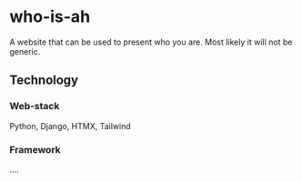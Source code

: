 # who-is-ah

A website that can be used to present who you are. Most likely it will not be generic.

## Technology

### Web-stack

Python, Django, HTMX, Tailwind

### Framework

....

